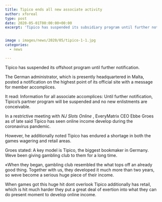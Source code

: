 ```yaml
---
title: Tipico ends all new associate activity
author: xforeal 
type: post
date: 2020-05-01T00:00:00+00:00
excerpt: 'Tipico has suspended its subsidiary program until further notice '


image : images/news/2020/05/tipico-1-1.jpg
categories:
  - news

---
```

Tipico has suspended its offshoot program until further notification. 

The German administrator, which is presently headquartered in Malta, posted a notification on the highest point of its official site with a message for member accomplices. 

It read: Information for all associate accomplices: Until further notification, Tipico&#8217;s partner program will be suspended and no new enlistments are conceivable. 

In a restrictive meeting with _NJ Slots Online_ , EveryMatrix CEO Ebbe Groes as of late said Tipico has seen online income develop during the coronavirus pandemic. 

However, he additionally noted Tipico has endured a shortage in both the games wagering and retail areas. 

Groes stated: A key model is Tipico, the biggest bookmaker in Germany. Weve been giving gambling club to them for a long time. 

&#171;When they began, gambling club resembled the what tops off an already good thing. Together with us, they developed it much more than two years, so weve become a serious huge piece of their income. 

When games got this huge hit dont overlook Tipico additionally has retail, which is hit much harder they put a great deal of exertion into what they can do present moment to develop online income.